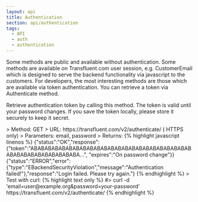 ```yaml
---
layout: api
title: Authentication
section: api/authentication
tags: 
  - API
  - auth
  - authentication
---
```



<p>Some methods are public and available without authentication. Some methods are available on Transfluent.com user session, e.g. CustomerEmail which is designed to serve the backend functionality via javascript to the customers. For developers, the most interesting methods are those which are available via token authentication. You can retrieve a token via Authenticate method.</p>
<p>Retrieve authentication token by calling this method. The token is valid until your password changes. If you save the token locally, please store it securely to keep it secret.</p>
>  Method: GET  
>  URL: https://transfluent.com/v2/authenticate/ ( HTTPS only)  
>  Parameters: email, password  
>  Returns:  
  {% highlight javascript linenos %}
  {"status":"OK","response":{"token":"ABABABABABABABABABABABABABABABABABABABABABABABABABABABABABABABABABA...", "expires":"On password change"}}
    {"status":"ERROR","error":{"type":"EBackendSecurityViolation","message":"Authentication failed!"},"response":"Login failed. Please try again."}  
  {% endhighlight %}
>  Test with curl:  
    {% highlight text only %}
#> curl -d 'email=user@example.org&password=your-password' https://transfluent.com/v2/authenticate/
    {% endhighlight %}
<div>
